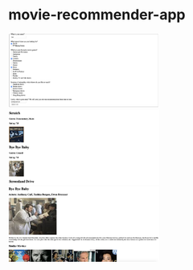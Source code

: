 # movie-recommender-app

<img src="/app-page-one.png" alt="alt text" height ="150" width="300"/>

<img src="/app-page-two.png" alt="alt text" height ="150" width="300"/>

<img src="/app-page-three.png" alt="alt text" height ="150" width="300"/>

